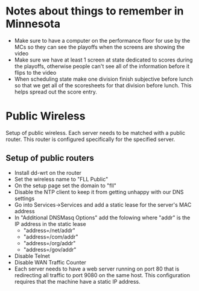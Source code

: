 Notes about things to remember in Minnesota
===========================================

  * Make sure to have a computer on the performance floor for use by the MCs so they can see the playoffs when the screens are showing the video
  * Make sure we have at least 1 screen at state dedicated to scores during the playoffs, otherwise people can't see all of the information before it flips to the video
  * When scheduling state make one division finish subjective before lunch so that we get all of the scoresheets for that division before lunch. This helps spread out the score entry.

Public Wireless
==============

Setup of public wireless. Each server needs to be matched with a public router. This router is configured specifically for the specified server.

Setup of public routers
-----------------------
  * Install dd-wrt on the router
  * Set the wireless name to "FLL Public"
  * On the setup page set the domain to "fll"
  * Disable the NTP client to keep it from getting unhappy with our DNS settings
  * Go into Services->Services and add a static lease for the server's MAC address
  * In "Additional DNSMasq Options" add the folowing where "addr" is the IP address in the static lease
    * "address=/net/addr" 
    * "address=/com/addr" 
    * "address=/org/addr" 
    * "address=/gov/addr" 
  * Disable Telnet
  * Disable WAN Traffic Counter
  * Each server needs to have a web server running on port 80 that is redirecting all traffic to port 9080 on the same host. This configuration requires that the machine have a static IP address.